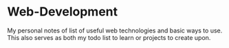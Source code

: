# Web-Development

My personal notes of list of useful web technologies and basic ways to use. This also serves as both my todo list to learn or projects to create upon.
